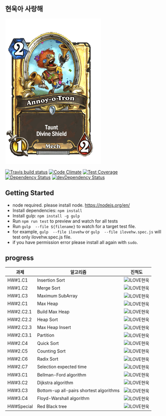 
## 현욱아 사랑해

![인성로봇](https://raw.githubusercontent.com/HwangJJung/ilovehw/master/%EC%9D%B8%EC%84%B1%EB%A1%9C%EB%B4%87.gif)

[![Travis build status](http://img.shields.io/travis/HwangJJung/ilovehw.svg)](https://travis-ci.org/HwangJJung/ilovehw)
[![Code Climate](https://codeclimate.com/github/HwangJJung/ilovehw/badges/gpa.svg)](https://codeclimate.com/github/HwangJJung/ilovehw)
[![Test Coverage](https://codeclimate.com/github/HwangJJung/ilovehw/badges/coverage.svg)](https://codeclimate.com/github/HwangJJung/ilovehw)
[![Dependency Status](https://david-dm.org/HwangJJung/ilovehw.svg)](https://david-dm.org/HwangJJung/ilovehw)
[![devDependency Status](https://david-dm.org/HwangJJung/ilovehw/dev-status.svg)](https://david-dm.org/HwangJJung/ilovehw#info=devDependencies)

## Getting Started
- node required. please install node. https://nodejs.org/en/
- Install dependencies: `npm install`
- Install gulp: `npm install -g gulp`
- Run `npm run test` to preview and watch for all tests
- Run `gulp  --file ${filename}` to watch for a target test file.
- for example, `gulp  --file ilovehw` or `gulp  --file ilovehw.spec.js` will test only ilovehw.spec.js file.
- if you have permission error please install all again with `sudo`.


## progress

| 과제   | 알고리즘 | 진척도 |
| ------------- | ------------- | :-------------: |
| HW#1.C1  | Insertion Sort  | ![ILOVE현욱](http://progressed.io/bar/100) |
| HW#1.C2  | Merge Sort  | ![ILOVE현욱](http://progressed.io/bar/100) |
| HW#1.C3  | Maximum SubArray  | ![ILOVE현욱](http://progressed.io/bar/100) |
| HW#2.C1  | Max Heap  | ![ILOVE현욱](http://progressed.io/bar/80) |
| HW#2.C2.1  | Build Max Heap  | ![ILOVE현욱](http://progressed.io/bar/80) |
| HW#2.C2.2  | Heap Sort  | ![ILOVE현욱](http://progressed.io/bar/80) |
| HW#2.C2.3  | Max Heap Insert  | ![ILOVE현욱](http://progressed.io/bar/0) |
| HW#2.C3.1  | Partition  | ![ILOVE현욱](http://progressed.io/bar/80) |
| HW#2.C4 | Quick Sort  | ![ILOVE현욱](http://progressed.io/bar/70) |
| HW#2.C5  | Counting Sort  | ![ILOVE현욱](http://progressed.io/bar/30)  |
| HW#2.C6  | Radix Sort  | ![ILOVE현욱](http://progressed.io/bar/20) |
| HW#2.C7  | Selection expected time  | ![ILOVE현욱](http://progressed.io/bar/0) |
| HW#3.C1  |  Bellman-Ford algorithm  | ![ILOVE현욱](http://progressed.io/bar/0) |
| HW#3.C2  |  Dijkstra algorithm  | ![ILOVE현욱](http://progressed.io/bar/50) |
| HW#3.C3  |  Bottom-up all-pairs shortest algorithms  | ![ILOVE현욱](http://progressed.io/bar/0) |
| HW#3.C4  | Floyd-Warshall algorithm  | ![ILOVE현욱](http://progressed.io/bar/0) |
| HW#Special  | Red Black tree  | ![ILOVE현욱](http://progressed.io/bar/0) |
